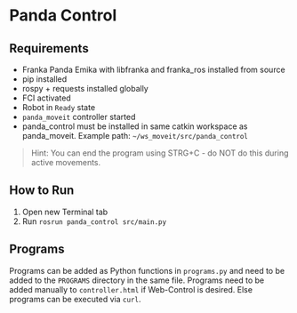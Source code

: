 # Panda Control

## Requirements

- Franka Panda Emika with libfranka and franka_ros installed from source
- pip installed
- rospy + requests installed globally
- FCI activated
- Robot in `Ready` state
- `panda_moveit` controller started
- panda_control must be installed in same catkin workspace as panda_moveit. Example path: `~/ws_moveit/src/panda_control`

> Hint: You can end the program using STRG+C - do NOT do this during active movements.

## How to Run

1. Open new Terminal tab
2. Run `rosrun panda_control src/main.py`

## Programs

Programs can be added as Python functions in `programs.py` and need to be added to the `PROGRAMS` directory in the same file. Programs need to be added manually to `controller.html` if Web-Control is desired. Else programs can be executed via `curl`.
